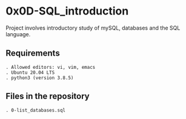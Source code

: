 # 0x0D-SQL_introduction

Project involves introductory study of mySQL, databases and the SQL language.

## Requirements

	. Allowed editors: vi, vim, emacs
    . Ubuntu 20.04 LTS
    . python3 (version 3.8.5)


## Files in the repository

    . 0-list_databases.sql
